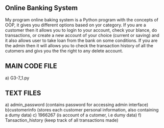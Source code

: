Online Banking System
---------------------
My program online baking system is a Python program with the concepts of OOP, it gives you different options based on yor category.
If you are a customer then it allows you to login to your account, check your blance, do transactions, or create a new account of your choice (current or saving) and it also allows user to take loan from the bank on some conditions.
If you are the admin then it will allows you to check the transaction history of all the cutomers and givs you the the right to any delete account.

MAIN CODE FILE
--------------
a) G3-7_1.py

TEXT FILES
----------
a) admin_password (contains password for accessing admin interface)
b)customerinfo (stores each customer personal information, also containing a dumy data)
c) 1966267 (is account of a cutomer, i.e dumy data)
f) Tansaction_history (keep track of all transactions made)
